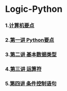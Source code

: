 # Logic-Python
### 1.[计算机要点](LP_20200518.md)
### 2.[第一讲 Python要点](LP_20200520.md)
### 3.[第二讲 基本数据类型](LP_20200522.md)
### 4.[第三讲 运算符](LP_20200525.md)
### 5.[第四讲 条件控制语句](LP_20200527.md)
